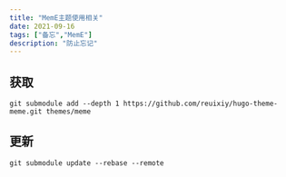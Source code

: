 ```yaml
---
title: "MemE主题使用相关"
date: 2021-09-16
tags: ["备忘","MemE"]
description: "防止忘记"
---
```


## 获取
```
git submodule add --depth 1 https://github.com/reuixiy/hugo-theme-meme.git themes/meme

```

## 更新
```
git submodule update --rebase --remote
```